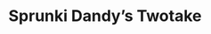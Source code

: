 ---
slug: sprunki-dandys-twotake
title: Sprunki Dandy’s Twotake
description: "Sprunki Dandy’s Twotake is an exciting online game. Play for free directly in your browser!"
icon: /images/popular_mods/Sprunki Dandys Twotake.png
url: https://wowtbc.net/sprunkin/dandy-twotake/index.html
previewImage: /images/popular_mods/Sprunki Dandys Twotake.png
type: popular mods

# SEO配置
seo:
  title: "Sprunki Dandy’s Twotake - Play Free Online Game | Fun Browser Games"
  description: "Sprunki Dandy’s Twotake - Play this fun online game for free in your browser. No download required!"
  ogImage: "/images/popular_mods/Sprunki Dandys Twotake.png"
  keywords: "sprunki-dandys-twotake, online game, browser game, free game, popular mods game, play online"

videoUrls:
  - https://www.youtube.com/embed/example1
  - https://www.youtube.com/embed/example2

whyPlay:
  title: "Why Play Sprunki Dandy’s Twotake?"
  items:
    - "Immersive Gameplay: Sprunki Dandy’s Twotake offers an engaging and immersive gaming experience that will keep you entertained for hours"
    - "Challenging Levels: Test your skills with increasingly difficult challenges and obstacles"
    - "Beautiful Graphics: Enjoy stunning visuals and smooth animations that bring the game world to life"
    - "Regular Updates: New content and features are added regularly to keep the game fresh and exciting"
    - "Free to Play: Experience all the fun without spending a penny"
    - "Community Features: Connect with other players, share strategies, and compete for high scores"
    - "Cross-Platform: Play on any device with a web browser, no downloads required"

features:
  title: "Key Features of Sprunki Dandy’s Twotake"
  image: "/images/popular_mods/Sprunki Dandys Twotake.png"
  items:
    - "Intuitive Controls: Easy to learn controls make Sprunki Dandy’s Twotake accessible for players of all skill levels"
    - "Multiple Game Modes: Enjoy various gameplay options that provide different challenges and experiences"
    - "Character Customization: Personalize your gaming experience with unique characters and items"
    - "Achievement System: Complete special tasks to earn rewards and recognition"
    - "Leaderboards: Compete with players worldwide and see who can achieve the highest scores"

characteristics:
  title: "Game Characteristics"
  image: "/images/popular_mods/Sprunki Dandys Twotake.png"
  items:
    - "Genre: Popular mods game with elements of strategy and skill"
    - "Difficulty: Suitable for both casual gamers and those seeking a challenge"
    - "Play Time: Quick sessions or extended gameplay, depending on your preference"
    - "Art Style: Vibrant and engaging visuals that enhance the gaming experience"
    - "Sound Design: Immersive audio that complements the gameplay perfectly"

info: "Sprunki Dandy’s Twotake is an exciting online game that offers players a unique and engaging gaming experience. With its intuitive controls, stunning visuals, and challenging gameplay, Sprunki Dandy’s Twotake provides hours of entertainment for players of all ages and skill levels. Whether you're looking for a quick gaming session during a break or an extended play session, Sprunki Dandy’s Twotake delivers an immersive experience that will keep you coming back for more. The game features multiple levels of increasing difficulty, ensuring that players are constantly challenged as they progress. With regular updates adding new content and features, Sprunki Dandy’s Twotake remains fresh and exciting, providing endless entertainment options for its growing community of players."

howToPlayIntro: "Welcome to Sprunki Dandy’s Twotake! This guide will walk you through the basics and help you master the game. Whether you're a beginner or looking to improve your skills, these tips and instructions will enhance your gaming experience."

howToPlaySteps:
  - title: "Getting Started"
    description: "Begin your Sprunki Dandy’s Twotake adventure by familiarizing yourself with the controls. Use your keyboard or mouse to navigate through the game interface. The tutorial will guide you through the basic mechanics and help you understand the objectives."
  - title: "Understanding the Objectives"
    description: "In Sprunki Dandy’s Twotake, your main goal is to progress through levels by completing specific objectives. Each level presents unique challenges that require different strategies and approaches."
  - title: "Mastering the Controls"
    description: "Practice using the controls to improve your precision and reaction time. Sprunki Dandy’s Twotake requires quick reflexes and strategic thinking to overcome obstacles and defeat opponents."
  - title: "Utilizing Power-ups"
    description: "Collect power-ups throughout the game to enhance your abilities and overcome difficult challenges. Each power-up offers unique advantages that can be crucial for success."
  - title: "Developing Strategies"
    description: "As you progress in Sprunki Dandy’s Twotake, develop effective strategies for different scenarios. Analyze patterns, anticipate challenges, and adapt your approach to maximize your performance."

faq:
  title: "Frequently Asked Questions about Sprunki Dandy’s Twotake"
  items:
    - question: "Is Sprunki Dandy’s Twotake free to play?"
      answer: "Yes, Sprunki Dandy’s Twotake is completely free to play directly in your web browser. No downloads or purchases are required to enjoy the full game experience."
    - question: "Can I play Sprunki Dandy’s Twotake on mobile devices?"
      answer: "Yes, Sprunki Dandy’s Twotake is optimized for both desktop and mobile play. You can enjoy the game on any device with a web browser and internet connection."
    - question: "Are there any in-game purchases?"
      answer: "While Sprunki Dandy’s Twotake is free to play, there may be optional in-game purchases available for cosmetic items or additional features that don't affect core gameplay."
    - question: "How often is Sprunki Dandy’s Twotake updated?"
      answer: "The developers regularly update Sprunki Dandy’s Twotake with new content, features, and improvements based on player feedback and game performance."
    - question: "Can I play Sprunki Dandy’s Twotake offline?"
      answer: "Currently, Sprunki Dandy’s Twotake requires an internet connection to play as it's a browser-based online game."
    - question: "Is Sprunki Dandy’s Twotake suitable for children?"
      answer: "Yes, Sprunki Dandy’s Twotake is designed to be family-friendly and suitable for players of all ages."
    - question: "How do I report bugs or issues?"
      answer: "If you encounter any problems while playing Sprunki Dandy’s Twotake, you can report them through the game's support page or contact the developers directly through their website."
    - question: "Still Have Questions?"
      answer: "If you have additional questions about Sprunki Dandy’s Twotake that aren't covered in this FAQ, please visit our support center or contact our customer service team for assistance."
---